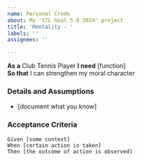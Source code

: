 ```yaml
---
name: Personal Credo
about: My 'STL Goal 5.0 2024' project
title: 'Mentality - '
labels: ''
assignees: ''

---
```


**As a** Club Tennis Player 
 **I need** [function]  
 **So that** I can strengthen my moral character 
   
 ### Details and Assumptions
 * [document what you know]
   
 ### Acceptance Criteria  
   
 ```gherkin
 Given [some context]
 When [certain action is taken]
 Then [the outcome of action is observed]
 ```

